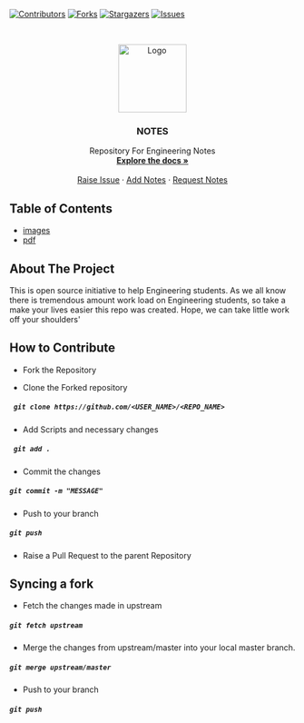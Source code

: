 [![Contributors][contributors-shield]][contributors-url]
[![Forks][forks-shield]][forks-url]
[![Stargazers][stars-shield]][stars-url]
[![Issues][issues-shield]][issues-url]




<!-- PROJECT LOGO -->
<br />
<p align="center">
  <a href="https://github.com/tewarig/section-f">
    <img src="https://sritutorials.com/wp-content/uploads/2020/01/How-to-transfer-Sticky-Notes-from-Windows-7-to-Windows-10.jpg" alt="Logo" width="120" height="120">
  </a>

  <h3 align="center">NOTES</h3>

  <p align="center">
    Repository For Engineering Notes
    <br />
    <a href="https://github.com/tewarig/section-f"><strong>Explore the docs »</strong></a>
    <br />
    <br />
    <a href="https://github.com/tewarig/section-f/issues">Raise Issue</a>
    ·
    <a href="https://github.com/tewarig/section-f/pulls">Add Notes</a>
    ·
    <a href="https://github.com/tewarig/section-f/issues">Request Notes</a>
  </p>
</p>



<!-- TABLE OF CONTENTS -->
## Table of Contents
* [images](https://github.com/tewarig/section-f/tree/master/images)
* [pdf](https://github.com/tewarig/section-f/tree/master/pdf)



<!-- ABOUT THE PROJECT -->
## About The Project
This is open source initiative to help Engineering students. As we all know there is tremendous amount work load on Engineering students, so take a make your lives easier this repo was created. Hope, we can take little work off your shoulders' 

## How to Contribute

- Fork the Repository

- Clone the Forked repository

##### ` git clone https://github.com/<USER_NAME>/<REPO_NAME>`

- Add Scripts and necessary changes

##### ` git add .`

- Commit the changes

##### `git commit -m "MESSAGE"`

- Push to your branch

##### `git push`

- Raise a Pull Request to the parent Repository

## Syncing a fork

- Fetch the changes made in upstream

##### `git fetch upstream`

- Merge the changes from upstream/master into your local master branch.

##### `git merge upstream/master`

- Push to your branch

##### `git push`





[contributors-shield]: https://img.shields.io/github/contributors/tewarig/section-f?color=orange
[contributors-url]: https://github.com/tewarig/section-f/graphs/contributors
[forks-shield]:https://img.shields.io/github/forks/tewarig/section-f?color=blue&style=flat-square
[forks-url]: https://github.com/tewarig/section-f/network/members
[stars-shield]: https://img.shields.io/github/stars/tewarig/section-f?color=brightgreen&style=flat-square
[stars-url]: https://github.com/tewarig/section-f/stargazers
[issues-shield]:https://img.shields.io/github/issues/tewarig/section-f?style=flat-square
[issues-url]: https://github.com/tewarig/section-f/issues

